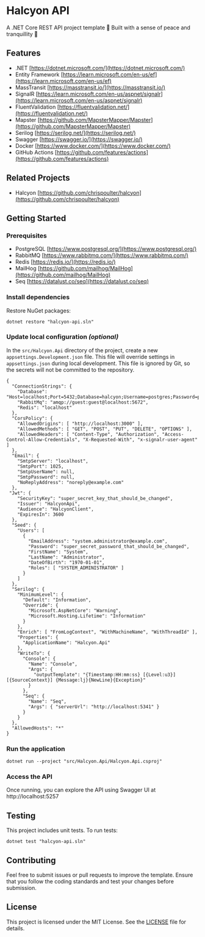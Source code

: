 # Halcyon API

A .NET Core REST API project template 👷 Built with a sense of peace and tranquillity 🙏

## Features

- .NET
  [https://dotnet.microsoft.com/](https://dotnet.microsoft.com/)
- Entity Framework
  [https://learn.microsoft.com/en-us/ef](https://learn.microsoft.com/en-us/ef)
- MassTransit
  [https://masstransit.io/](https://masstransit.io/)
- SignalR
  [https://learn.microsoft.com/en-us/aspnet/signalr](https://learn.microsoft.com/en-us/aspnet/signalr)
- FluentValidation
  [https://fluentvalidation.net/](https://fluentvalidation.net/)
- Mapster
  [https://github.com/MapsterMapper/Mapster](https://github.com/MapsterMapper/Mapster)
- Serilog
  [https://serilog.net/](https://serilog.net/)
- Swagger
  [https://swagger.io/](https://swagger.io/)
- Docker
  [https://www.docker.com/](https://www.docker.com/)
- GitHub Actions
  [https://github.com/features/actions](https://github.com/features/actions)

## Related Projects

- Halcyon
  [https://github.com/chrispoulter/halcyon](https://github.com/chrispoulter/halcyon)

## Getting Started

### Prerequisites

- PostgreSQL
  [https://www.postgresql.org/](https://www.postgresql.org/)
- RabbitMQ
  [https://www.rabbitmq.com/](https://www.rabbitmq.com/)
- Redis
  [https://redis.io/](https://redis.io/)
- MailHog
  [https://github.com/mailhog/MailHog](https://github.com/mailhog/MailHog)
- Seq
  [https://datalust.co/seq](https://datalust.co/seq)

### Install dependencies

Restore NuGet packages:

```
dotnet restore "halcyon-api.sln"
```

### Update local configuration _(optional)_

In the `src/Halcyon.Api` directory of the project, create a new `appsettings.Development.json` file. This file will override settings in `appsettings.json` during local development. This file is ignored by Git, so the secrets will not be committed to the repository.

```
{
  "ConnectionStrings": {
    "Database": "Host=localhost;Port=5432;Database=halcyon;Username=postgres;Password=password",
    "RabbitMq": "amqp://guest:guest@localhost:5672",
    "Redis": "localhost"
  },
  "CorsPolicy": {
    "AllowedOrigins": [ "http://localhost:3000" ],
    "AllowedMethods": [ "GET", "POST", "PUT", "DELETE", "OPTIONS" ],
    "AllowedHeaders": [ "Content-Type", "Authorization", "Access-Control-Allow-Credentials", "X-Requested-With", "x-signalr-user-agent" ]
  },
  "Email": {
    "SmtpServer": "localhost",
    "SmtpPort": 1025,
    "SmtpUserName": null,
    "SmtpPassword": null,
    "NoReplyAddress": "noreply@example.com"
  },
 "Jwt": {
    "SecurityKey": "super_secret_key_that_should_be_changed",
    "Issuer": "HalcyonApi",
    "Audience": "HalcyonClient",
    "ExpiresIn": 3600
  },
  "Seed": {
    "Users": [
      {
        "EmailAddress": "system.administrator@example.com",
        "Password": "super_secret_password_that_should_be_changed",
        "FirstName": "System",
        "LastName": "Administrator",
        "DateOfBirth": "1970-01-01",
        "Roles": [ "SYSTEM_ADMINISTRATOR" ]
      }
    ]
  },
  "Serilog": {
    "MinimumLevel": {
      "Default": "Information",
      "Override": {
        "Microsoft.AspNetCore": "Warning",
        "Microsoft.Hosting.Lifetime": "Information"
      }
    },
    "Enrich": [ "FromLogContext", "WithMachineName", "WithThreadId" ],
    "Properties": {
      "ApplicationName": "Halcyon.Api"
    },
    "WriteTo": {
      "Console": {
        "Name": "Console",
        "Args": {
          "outputTemplate": "{Timestamp:HH:mm:ss} [{Level:u3}] [{SourceContext}] {Message:lj}{NewLine}{Exception}"
        }
      },
      "Seq": {
        "Name": "Seq",
        "Args": { "serverUrl": "http://localhost:5341" }
      }
    }
  },
  "AllowedHosts": "*"
}
```

### Run the application

```
dotnet run --project "src/Halcyon.Api/Halcyon.Api.csproj"
```

### Access the API

Once running, you can explore the API using Swagger UI at http://localhost:5257

## Testing

This project includes unit tests. To run tests:

```
dotnet test "halcyon-api.sln"
```

## Contributing

Feel free to submit issues or pull requests to improve the template. Ensure that you follow the coding standards and test your changes before submission.

## License

This project is licensed under the MIT License. See the [LICENSE](LICENSE) file for details.

